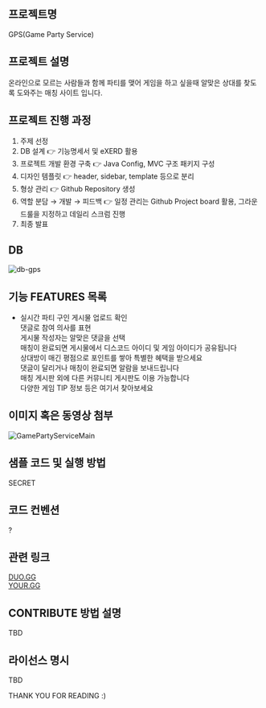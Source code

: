 ## 프로젝트명
GPS(Game Party Service)

## 프로젝트 설명
온라인으로 모르는 사람들과 함께 파티를 맺어 게임을 하고 싶을때 알맞은 상대를 찾도록 도와주는 매칭 사이트 입니다.

## 프로젝트 진행 과정
1. 주제 선정 
2. DB 설계 👉 기능명세서 및 eXERD 활용
3. 프로젝트 개발 환경 구축 👉 Java Config, MVC 구조 패키지 구성
4. 디자인 템플릿 👉 header, sidebar, template 등으로 분리
5. 형상 관리 👉 Github Repository 생성
6. 역할 분담 → 개발 → 피드백
   👉 일정 관리는 Github Project board 활용, 
   그라운드룰을 지정하고 데일리 스크럼 진행
7. 최종 발표

## DB
![db-gps](https://github.com/whereiswilly/GamePartyService/assets/145098356/5b1270a0-dfee-4938-96e7-e39f5044968c)

## 기능 FEATURES 목록
- 실시간 파티 구인 게시물 업로드 확인  
댓글로 참여 의사를 표현  
게시물 작성자는 알맞은 댓글을 선택  
매칭이 완료되면 게시물에서 디스코드 아이디 및 게임 아이디가 공유됩니다  
상대방이 매긴 평점으로 포인트를 쌓아 특별한 혜택을 받으세요  
댓글이 달리거나 매칭이 완료되면 알람을 보내드립니다  
매칭 게시판 외에 다른 커뮤니티 게시판도 이용 가능합니다  
다양한 게임 TIP 정보 등은 여기서 찾아보세요  

## 이미지 혹은 동영상 첨부
![GamePartyServiceMain](https://github.com/addinedu2/project-gpmatching/assets/145098356/eaea73ff-8633-4a8b-a12e-5f8579480f02)

## 샘플 코드 및 실행 방법
SECRET

## 코드 컨벤션
?

## 관련 링크
[DUO.GG](https://duo.op.gg/ko/lol/)  
[YOUR.GG](https://your.gg/ko/kr/duo-request) 

## CONTRIBUTE 방법 설명
TBD

## 라이선스 명시
TBD

THANK YOU FOR READING :)
